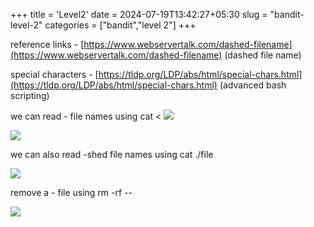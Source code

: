 +++
title = 'Level2'
date = 2024-07-19T13:42:27+05:30
slug = "bandit-level-2"
categories = ["bandit","level 2"]
+++


reference links - [https://www.webservertalk.com/dashed-filename](https://www.webservertalk.com/dashed-filename) (dashed file name)

special characters - [https://tldp.org/LDP/abs/html/special-chars.html](https://tldp.org/LDP/abs/html/special-chars.html) (advanced bash scripting)

we can read - file names using cat < <filename>
![](https://drive.google.com/file/d/1x8dv7fyt1xLweUHUppAQynfmnDzURxki/view?usp=sharing)

![](https://drive.google.com/file/d/1q_hMBzeApgS1rRx7wdKlYwT31ZQAgV1p/view?usp=sharing)

we can also read -shed file names using cat ./file

![](https://drive.google.com/file/d/1_CxIIp4q15luJn269FymqOJh23gGEA48/view?usp=sharing)

remove a - file using rm -rf -- 

![](https://drive.google.com/file/d/1987KLa0HsLrNhGNPZfoOt-Oinn7xpT5C/view?usp=sharing)
